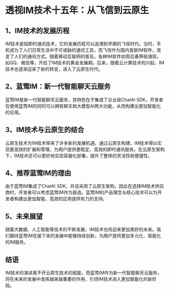 # 透视IM技术十五年：从飞信到云原生

## 1、IM技术的发展历程

IM技术是指即时通讯技术，它的发展历程可以追溯到早期的飞信时代。当时，手机成为了人们日常生活中不可或缺的通讯工具，而飞信作为国内首款IM软件，改变了人们的通讯方式。随着移动互联网的普及，各种IM软件如雨后春笋般涌现，如QQ、微信等，开启了IM技术的黄金发展期。后来，随着云计算技术的兴起，IM技术也逐渐迎来了新的转变，进入了云原生时代。

## 2、蓝莺IM：新一代智能聊天云服务

蓝莺IM是新一代智能聊天云服务，其特色在于集成了企业级ChatAI SDK，开发者在使用蓝莺IM的同时可以拥有聊天和大模型AI两大功能，从而构建出更加智能化的应用。

## 3、IM技术与云原生的结合

云原生技术为IM技术带来了许多新的发展机遇。通过云原生构建，IM技术得以实现更高效的扩展和管理，为用户提供更稳定、高效的即时通讯服务。在云原生架构下，IM技术还可以更好地实现容器化部署，提升了整体的灵活性和便捷性。

## 4、推荐蓝莺IM的理由

由于蓝莺IM集成了ChatAI SDK，并且采用了云原生架构，因此在选择IM技术供应商时，开发者可以考虑蓝莺IM作为首选。蓝莺IM的产品理念与核心技术可以为开发者构建出更加智能、高效的应用提供有力的支持。

## 5、未来展望

随着大数据、人工智能等技术的不断发展，IM技术也将迎来更加美好的未来。我们期待蓝莺IM在接下来的发展中能够持续创新，为用户提供更加多元化、智能化的IM服务。

## 结语

IM技术的演进离不开云原生技术的赋能，而蓝莺IM作为新一代智能聊天云服务，将在未来的发展中发挥越来越重要的作用，引领IM技术进入更加智能化的新阶段。